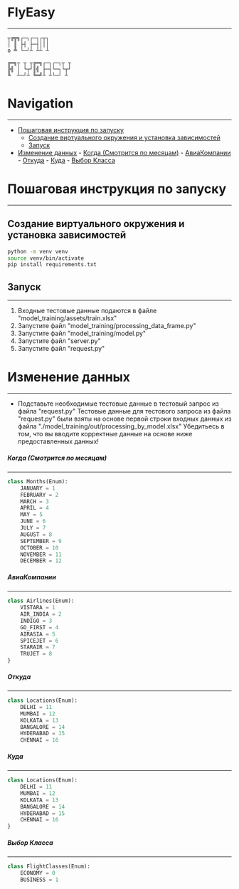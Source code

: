 # FlyEasy
----

```
┬╔╦╗┌─┐┌─┐┌┬┐
│ ║ ├┤ ├─┤│││
o ╩ └─┘┴ ┴┴ ┴
```

```
╔═╗┬ ┬ ┬╔═╗┌─┐┌─┐┬ ┬
╠╣ │ └┬┘║╣ ├─┤└─┐└┬┘
╚  ┴─┘┴ ╚═╝┴ ┴└─┘ ┴
```

# Navigation
----
<!--toc:start-->
- [Пошаговая инструкция по запуску](#пошаговая-инструкция-по-запуску)
  - [Создание виртуального окружения и установка зависимостей](#создание-виртуального-окружения-и-установка-зависимостей)
  - [Запуск](#запуск)
- [Изменение данных](#изменение-данных)
        - [Когда (Смотрится по месяцам)](#когда-смотрится-по-месяцам)
        - [АвиаКомпании](#авиакомпании)
        - [Откуда](#откуда)
        - [Куда](#куда)
        - [Выбор Класса](#выбор-класса)
<!--toc:end-->


# Пошаговая инструкция по запуску
----
## Создание виртуального окружения и установка зависимостей
```sh
python -m venv venv
source venv/bin/activate
pip install requirements.txt
```

## Запуск
----
1. Входные тестовые данные подаются в файле "model_training/assets/train.xlsx"
2. Запустите файл "model_training/processing_data_frame.py"
3. Запустите файл "model_training/model.py"
4. Запустите файл "server.py"
5. Запустите файл "request.py"

# Изменение данных
----
- Подставьте необходимые тестовые данные в тестовый запрос из файла "request.py"
Тестовые данные для тестового запроса из файла "request.py" были взяты на основе первой строки входных данных из файла "./model_training/out/processing_by_model.xlsx"
Убедитьесь в том, что вы вводите корректные данные на основе ниже предоставленных данных!

##### Когда (Смотрится по месяцам)
----
```python
class Months(Enum):
    JANUARY = 1
    FEBRUARY = 2
    MARCH = 3
    APRIL = 4
    MAY = 5
    JUNE = 6
    JULY = 7
    AUGUST = 8
    SEPTEMBER = 9
    OCTOBER = 10
    NOVEMBER = 11
    DECEMBER = 12
```

##### АвиаКомпании
----
```python
class Airlines(Enum):
    VISTARA = 1
    AIR_INDIA = 2
    INDIGO = 3
    GO_FIRST = 4
    AIRASIA = 5
    SPICEJET = 6
    STARAIR = 7
    TRUJET = 8
}
```

##### Откуда
----
```python
class Locations(Enum):
    DELHI = 11
    MUMBAI = 12
    KOLKATA = 13
    BANGALORE = 14
    HYDERABAD = 15
    CHENNAI = 16
```


##### Куда
----
```python
class Locations(Enum):
    DELHI = 11
    MUMBAI = 12
    KOLKATA = 13
    BANGALORE = 14
    HYDERABAD = 15
    CHENNAI = 16
}
```

##### Выбор Класса
----
```python
class FlightClasses(Enum):
    ECONOMY = 0
    BUSINESS = 1
```
